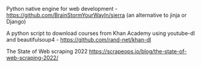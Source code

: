 
Python native engine for web development  - https://github.com/BrainStormYourWayIn/sierra
(an alternative to jinja or Django)


A python script to download courses from Khan Academy using youtube-dl and beautifulsoup4 -
https://github.com/rand-net/khan-dl

The State of Web scraping 2022
https://scrapeops.io/blog/the-state-of-web-scraping-2022/
